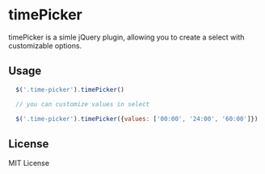 timePicker
==============

timePicker is a simle jQuery plugin, allowing you to create a select with customizable options.

## Usage

```javascript
  $('.time-picker').timePicker()

  // you can customize values in select

  $('.time-picker').timePicker({values: ['00:00', '24:00', '60:00']})
```


## License

MIT License
